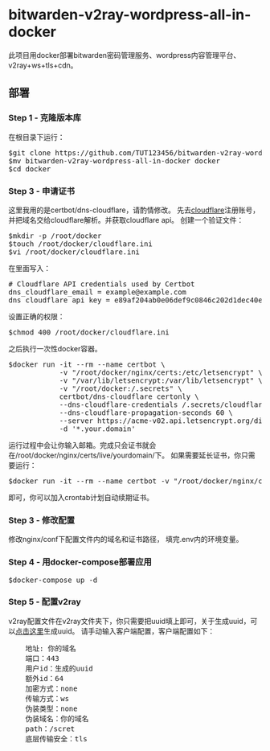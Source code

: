 # bitwarden-v2ray-wordpress-all-in-docker
此项目用docker部署bitwarden密码管理服务、wordpress内容管理平台、v2ray+ws+tls+cdn。

## 部署 

### Step 1 - 克隆版本库
在根目录下运行：
<pre>
$git clone https://github.com/TUT123456/bitwarden-v2ray-wordpress-all-in-docker.git
$mv bitwarden-v2ray-wordpress-all-in-docker docker
$cd docker
</pre>

### Step 3 - 申请证书
这里我用的是certbot/dns-cloudflare，请酌情修改。
先去[cloudflare](https://dash.cloudflare.com/login)注册账号，并把域名交给cloudflare解析。并获取cloudflare api。
创建一个验证文件：
<pre>
$mkdir -p /root/docker
$touch /root/docker/cloudflare.ini
$vi /root/docker/cloudflare.ini
</pre>
在里面写入：
<pre>
# Cloudflare API credentials used by Certbot
dns_cloudflare_email = example@example.com
dns_cloudflare_api_key = e89af204ab0e06def9c0846c202d1dec40e80
</pre>
设置正确的权限：
<pre>
$chmod 400 /root/docker/cloudflare.ini
</pre>
之后执行一次性docker容器。
<pre>
$docker run -it --rm --name certbot \
            -v "/root/docker/nginx/certs:/etc/letsencrypt" \
            -v "/var/lib/letsencrypt:/var/lib/letsencrypt" \
            -v "/root/docker:/.secrets" \
            certbot/dns-cloudflare certonly \
            --dns-cloudflare-credentials /.secrets/cloudflare.ini \
            --dns-cloudflare-propagation-seconds 60 \
            --server https://acme-v02.api.letsencrypt.org/directory \
            -d '*.your.domain'
</pre>
运行过程中会让你输入邮箱。完成只会证书就会在/root/docker/nginx/certs/live/yourdomain/下。
如果需要延长证书，你只需要运行：
<pre>
$docker run -it --rm --name certbot -v "/root/docker/nginx/certs:/etc/letsencrypt" -v "/var/lib/letsencrypt:/var/lib/letsencrypt" -v "/root/docker/:/.secrets" certbot/dns-cloudflare renew
</pre>
即可，你可以加入crontab计划自动续期证书。

### Step 3 - 修改配置
修改nginx/conf下配置文件内的域名和证书路径，
填完.env内的环境变量。

### Step 4 - 用docker-compose部署应用
<pre>$docker-compose up -d</pre>

### Step 5 - 配置v2ray
v2ray配置文件在v2ray文件夹下，你只需要把uuid填上即可，关于生成uuid，可以[点击这里](https://www.uuidgenerator.net/)生成uuid。
请手动输入客户端配置，客户端配置如下：
<pre>
    地址: 你的域名
    端口：443
    用户id：生成的uuid
    额外id：64
    加密方式：none
    传输方式：ws
    伪装类型：none
    伪装域名：你的域名
    path：/scret
    底层传输安全：tls
    
</pre>
